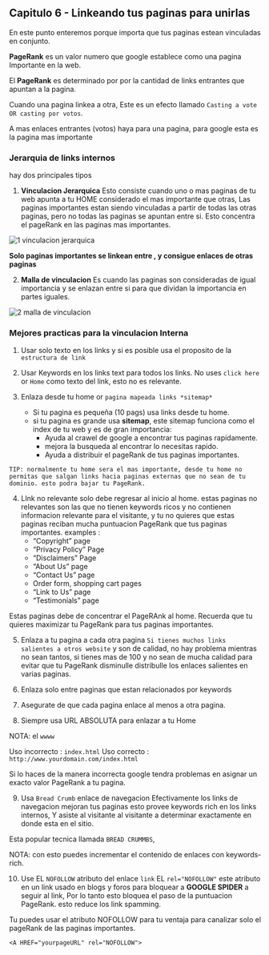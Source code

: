 ## Capitulo 6 - Linkeando tus paginas para unirlas

En este punto enteremos porque importa que tus paginas estean vinculadas 
en conjunto.

**PageRank** es un valor numero que google establece como una pagina Importante
en la web.

El **PageRank** es determinado por por la cantidad de links entrantes que
apuntan a la pagina.

Cuando una pagina linkea a otra, Este es un efecto llamado `Casting a vote OR
casting por votos`.

A mas enlaces entrantes (votos) haya para una pagina, para google esta
es la pagina mas importante

### Jerarquia de links internos

hay dos principales tipos

1. **Vinculacion Jerarquica** 
Esto consiste cuando uno o mas paginas de tu web apunta a tu HOME considerado
el mas importante que otras,
Las paginas importantes estan siendo vinculadas a partir de todas las otras
paginas, pero no todas las paginas se apuntan entre si.
Esto concentra el pageRank en las paginas mas importantes.

![ 1 vinculacion jerarquica](http://i59.tinypic.com/dddp4l.jpg)


**Solo paginas importantes se linkean entre , y consigue enlaces de otras 
paginas**

2. **Malla de vinculacion**
Es cuando las paginas son consideradas de igual importancia y se enlazan entre 
si para que dividan la importancia en partes iguales.


![2 malla de vinculacion](http://i58.tinypic.com/1252o9l.jpg)

### Mejores practicas para la vinculacion Interna

1. Usar solo texto en los links y si es posible usa el proposito de la
`estructura de link`

2. Usar Keywords en los links text para todos los links.
No uses `click here` or `Home` como texto del link, esto no es relevante.

3. Enlaza desde tu home or `pagina mapeada links *sitemap*`
    * Si tu pagina es pequeña (10 pags) usa links desde tu home.
    * si tu pagina es grande usa **sitemap**, este sitemap funciona como
    el index de tu web y es de gran importancia:
        * Ayuda al crawel de google a encontrar tus paginas rapidamente.
        * mejora la busqueda al encontrar lo necesitas rapido.
        * Ayuda a distribuir el pageRank de tus paginas importantes.

`
TIP: normalmente tu home sera el mas importante, desde tu home no permitas
que salgan links hacia paginas externas que no sean de tu dominio. esto podra
bajar tu PageRank.
`

4. LInk no relevante solo debe regresar al inicio al home.
estas paginas no relevantes son las que no tienen keywords ricos y no contienen
informacion relevante para el visitante, y tu no quieres que estas paginas
reciban mucha puntuacion PageRank que tus paginas importantes.
examples :
    * “Copyright” page
    * “Privacy Policy” Page
    * “Disclaimers” Page
    * “About Us” page
    * “Contact Us” page
    * Order form, shopping cart pages
    * “Link to Us” page
    * “Testimonials” page

Estas paginas debe de concentrar el PageRAnk al home. Recuerda que tu quieres
maximizar tu PageRank para tus paginas importantes.

5. Enlaza a tu pagina a cada otra pagina
`Si tienes muchos links salientes a otros website` y son de calidad, no hay problema mientras no sean tantos, si tienes mas de 100 y no sean de mucha calidad para evitar que tu PageRank disminulle distribulle los enlaces salientes en varias paginas.

6. Enlaza solo entre paginas que estan relacionados por keywords

7. Asegurate de que cada pagina enlace al menos a otra pagina.

8. Siempre usa URL ABSOLUTA para enlazar a tu Home

NOTA: el `wwww`

Uso incorrecto : `index.html`
Uso correcto : `http://www.yourdomain.com/index.html`

Si lo haces de la manera incorrecta google tendra problemas en asignar
un exacto valor PageRank a tu pagina.

9. Usa `Bread Crumb` enlace de navegacion
Efectivamente los links de navegacion  mejoran tus paginas esto provee keywords
rich en los links internos, Y asiste al visitante al visitante a determinar
exactamente en donde esta en el sitio.

Esta popular tecnica llamada `BREAD CRUMMBS`,

NOTA: con esto puedes incrementar  el contenido de enlaces con keywords-rich.

10. Use EL `NOFOLLOW` atributo del enlace `link`
EL `rel="NOFOLLOW"` este atributo en un link usado en blogs y foros para bloquear a **GOOGLE SPIDER** a seguir al link,
Por lo tanto esto bloquea el paso de la puntuacion PageRank. esto reduce los 
link spamming.

Tu puedes usar el atributo NOFOLLOW  para tu ventaja para canalizar solo el
pageRank de las paginas importantes.

    <A HREF="yourpageURL" rel="NOFOLLOW">
